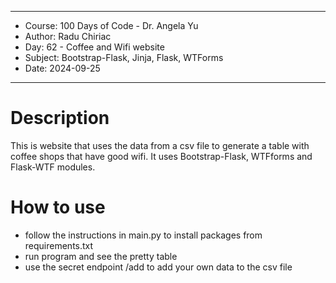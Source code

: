 
************************************************************
*    Course: 100 Days of Code - Dr. Angela Yu              
*    Author: Radu Chiriac                                  
*    Day: 62 - Coffee and Wifi website                     
*    Subject: Bootstrap-Flask, Jinja, Flask, WTForms       
*    Date: 2024-09-25                                      
************************************************************


# Description
This is website that uses the data from a csv file to generate a table with coffee shops that have good wifi. It uses Bootstrap-Flask, WTFforms and Flask-WTF modules.

# How to use
- follow the instructions in main.py to install packages from requirements.txt
- run program and see the pretty table
- use the secret endpoint /add to add your own data to the csv file